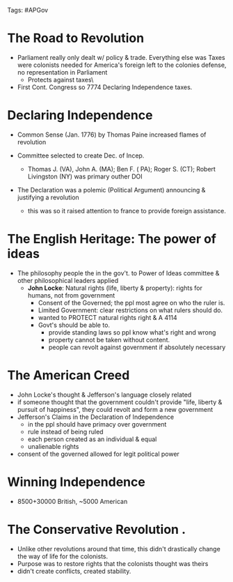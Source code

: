 Tags: #APGov

# The Road to Revolution
- Parliament really only dealt w/ policy & trade. Everything else was Taxes were colonists needed for America's foreign left to the colonies defense, no representation in Parliament
	- Protects against taxes\
- First Cont. Congress so 7774 Declaring Independence taxes.


# Declaring Independence
- Common Sense (Jan. 1776) by Thomas Paine increased flames of revolution
- Committee selected to create Dec. of Incep.
	- Thomas J. (VA), John A. (MA); Ben F. ( PA); Roger S. (CT); Robert Livingston (NY) was primary outher DOI

- The Declaration was a polemic (Political Argument) announcing & justifying a revolution 

	- this was so it raised attention to france to provide foreign assistance.

# The English Heritage: The power of ideas
- The philosophy people the in the gov't. to Power of Ideas committee & other philosophical leaders applied
	-	**John Locke**: Natural rights (life, liberty & property): rights for humans, not from government
		-	Consent of the Governed; the ppl most agree on who the ruler is.
		-	Limited Government: clear restrictions on what rulers should do.
		-	wanted to PROTECT natural rights right & A 4114
		-	Govt's should be able to.
			-	provide standing laws so ppl know what's right and wrong
			-   property cannot be taken without content. 
			-   people can revolt against government if absolutely necessary

# The American Creed
 - John Locke's thought & Jefferson's language closely related 
 - if someone thought that the government couldn't provide "life, liberty & pursuit of happiness", they could revolt and form a new government
- Jefferson's Claims in the Declaration of Independence
	- in the ppl should have primacy over government
	- rule instead of being ruled
	- each person created as an individual & equal 
	- unalienable rights
 - consent of the governed allowed for legit political power
 # Winning Independence 
 - 8500+30000 British, ~5000 American 
 
 # The Conservative Revolution .
- Unlike other revolutions around that time, this didn't drastically change the way of life for the colonists. 
- Purpose was to restore rights that the colonists thought was theirs 
- didn't create conflicts, created stability.